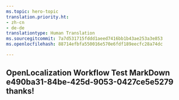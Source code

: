 ```yaml
---
ms.topic: hero-topic
translation.priority.ht:
- zh-cn
- de-de
translationtype: Human Translation
ms.sourcegitcommit: 7a7d531715fddd1aeed7416bb1b43ae253a3e853
ms.openlocfilehash: 88714efbfa550016e570e6fdf189eecfc28a74dc

---
```

## OpenLocalization Workflow Test MarkDown e490ba31-84be-425d-9053-0427ce5e5279 thanks!



<!--HONumber=Aug16_HO1-->


